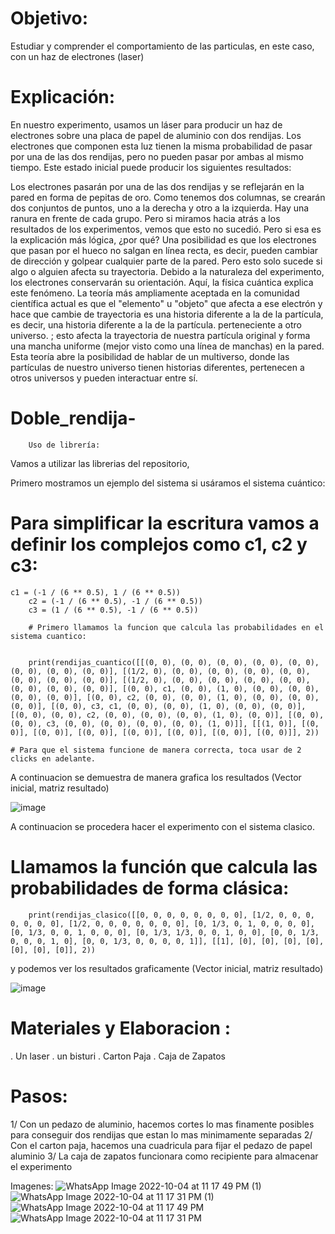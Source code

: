 # Objetivo:
Estudiar y comprender el comportamiento de las particulas, en este caso, con un haz de electrones (laser)
# Explicación:
En nuestro experimento, usamos un láser para producir un haz de electrones sobre una placa de papel de aluminio con dos rendijas. Los electrones que componen esta luz tienen la misma probabilidad de pasar por una de las dos rendijas, pero no pueden pasar por ambas al mismo tiempo. Este estado inicial puede producir los siguientes resultados:

Los electrones pasarán por una de las dos rendijas y se reflejarán en la pared en forma de pepitas de oro. Como tenemos dos columnas, se crearán dos conjuntos de puntos, uno a la derecha y otro a la izquierda. Hay una ranura en frente de cada grupo. Pero si miramos hacia atrás a los resultados de los experimentos, vemos que esto no sucedió. Pero si esa es la explicación más lógica, ¿por qué? Una posibilidad es que los electrones que pasan por el hueco no salgan en línea recta, es decir, pueden cambiar de dirección y golpear cualquier parte de la pared. Pero esto solo sucede si algo o alguien afecta su trayectoria. Debido a la naturaleza del experimento, los electrones conservarán su orientación.
Aquí, la física cuántica explica este fenómeno. La teoría más ampliamente aceptada en la comunidad científica actual es que el "elemento" u "objeto" que afecta a ese electrón y hace que cambie de trayectoria es una historia diferente a la de la partícula, es decir, una historia diferente a la de la partícula. perteneciente a otro universo. ; esto afecta la trayectoria de nuestra partícula original y forma una mancha uniforme (mejor visto como una línea de manchas) en la pared.
Esta teoría abre la posibilidad de hablar de un multiverso, donde las partículas de nuestro universo tienen historias diferentes, pertenecen a otros universos y pueden interactuar entre sí.

# Doble_rendija-


		Uso de librería:
Vamos a utilizar las librerias del repositorio, 

Primero mostramos un ejemplo del sistema si usáramos el sistema cuántico:

# Para simplificar la escritura vamos a definir los complejos como c1, c2 y c3:
    c1 = (-1 / (6 ** 0.5), 1 / (6 ** 0.5))
		c2 = (-1 / (6 ** 0.5), -1 / (6 ** 0.5))
		c3 = (1 / (6 ** 0.5), -1 / (6 ** 0.5))
        
        # Primero llamamos la funcion que calcula las probabilidades en el sistema cuantico:
        
        
        print(rendijas_cuantico([[(0, 0), (0, 0), (0, 0), (0, 0), (0, 0), (0, 0), (0, 0), (0, 0)], [(1/2, 0), (0, 0), (0, 0), (0, 0), (0, 0), (0, 0), (0, 0), (0, 0)], [(1/2, 0), (0, 0), (0, 0), (0, 0), (0, 0), (0, 0), (0, 0), (0, 0)], [(0, 0), c1, (0, 0), (1, 0), (0, 0), (0, 0), (0, 0), (0, 0)], [(0, 0), c2, (0, 0), (0, 0), (1, 0), (0, 0), (0, 0), (0, 0)], [(0, 0), c3, c1, (0, 0), (0, 0), (1, 0), (0, 0), (0, 0)], [(0, 0), (0, 0), c2, (0, 0), (0, 0), (0, 0), (1, 0), (0, 0)], [(0, 0), (0, 0), c3, (0, 0), (0, 0), (0, 0), (0, 0), (1, 0)]], [[(1, 0)], [(0, 0)], [(0, 0)], [(0, 0)], [(0, 0)], [(0, 0)], [(0, 0)], [(0, 0)]], 2))
    
    # Para que el sistema funcione de manera correcta, toca usar de 2 clicks en adelante.
    
    
  
A continuacion se demuestra de manera grafica los resultados (Vector inicial, matriz resultado)

![image](https://user-images.githubusercontent.com/112002572/193962457-b69faa19-0dd6-4589-980e-3d9e76ac205a.png)

A continuacion se procedera hacer el experimento con el sistema clasico.

# Llamamos la función que calcula las probabilidades de forma clásica:
        
        print(rendijas_clasico([[0, 0, 0, 0, 0, 0, 0, 0], [1/2, 0, 0, 0, 0, 0, 0, 0], [1/2, 0, 0, 0, 0, 0, 0, 0], [0, 1/3, 0, 1, 0, 0, 0, 0], [0, 1/3, 0, 0, 1, 0, 0, 0], [0, 1/3, 1/3, 0, 0, 1, 0, 0], [0, 0, 1/3, 0, 0, 0, 1, 0], [0, 0, 1/3, 0, 0, 0, 0, 1]], [[1], [0], [0], [0], [0], [0], [0], [0]], 2))


y podemos ver los resultados graficamente (Vector inicial, matriz resultado)

![image](https://user-images.githubusercontent.com/112002572/193963431-72b270e7-b906-422a-ab86-fdaac3841cd3.png)



# Materiales y Elaboracion : 
. Un laser
. un bisturi
. Carton Paja
. Caja de Zapatos
# Pasos:

1/ Con un pedazo de aluminio, hacemos cortes lo mas finamente posibles para conseguir dos rendijas que estan lo mas minimamente separadas
2/ Con el carton paja, hacemos una cuadricula para fijar el pedazo de papel aluminio 
3/ La caja de zapatos funcionara como recipiente para almacenar el experimento

Imagenes:
![WhatsApp Image 2022-10-04 at 11 17 49 PM (1)](https://user-images.githubusercontent.com/111390187/194089925-db38e802-c7bb-4044-ae7c-bc04ea172f8f.jpeg)
![WhatsApp Image 2022-10-04 at 11 17 31 PM (1)](https://user-images.githubusercontent.com/111390187/194089972-d08d9307-06d2-4e8c-910a-1681963552bc.jpeg)
![WhatsApp Image 2022-10-04 at 11 17 49 PM](https://user-images.githubusercontent.com/111390187/194090006-b21c4aaf-955c-4eb2-9173-916f56cf2f39.jpeg)
![WhatsApp Image 2022-10-04 at 11 17 31 PM](https://user-images.githubusercontent.com/111390187/194090043-c68ce2a3-8bb8-4a0e-b497-651986c77520.jpeg)





